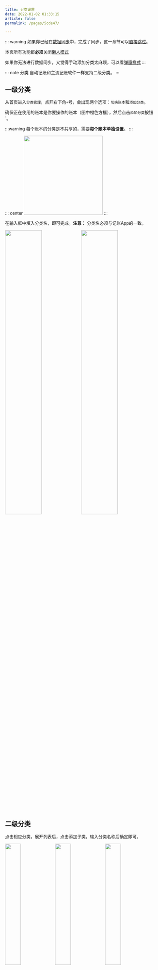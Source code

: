```yaml
---
title: 分类设置
date: 2022-01-02 01:33:15
article: false
permalink: /pages/5cde47/

---
```


::: warning
如果你已经在[数据同步](02.数据同步.md)中，完成了同步，这一章节可以[直接跳过](06.插件设置.md)。

本页所有功能都**必须**关闭[懒人模式](06.插件设置.md#懒人模式)

如果你无法进行数据同步，又觉得手动添加分类太麻烦，可以看[弹窗样式](06.插件设置.md#弹窗样式)
:::

::: note 分类
自动记账和主流记账软件一样支持二级分类。
:::

## 一级分类

从首页进入`分类管理`，点开右下角`+`号，会出现两个选项：`切换账本`和`添加分类`。

确保正在使用的账本是你要操作的账本（图中橙色方框），然后点击`添加分类`按钮`。

:::warning
每个账本的分类是不共享的，需要**每个账本单独设置**。
:::

::: center
<img src="https://cdn.jsdelivr.net/gh/dreamncn/picBed@master/uPic/2022_01_03_18_23_23_1641205403_1641205403734_K4o65g.png" width=260 />
:::


在输入框中填入分类名，即可完成。**注意：** 分类名必须与记账App的一致。

<img src="https://cdn.jsdelivr.net/gh/dreamncn/picBed@master/uPic/2022_01_03_18_25_17_1641205517_1641205517025_ZxbpJx.jpg" width="49%" />
<img src="https://cdn.jsdelivr.net/gh/dreamncn/picBed@master/uPic/2022_01_03_18_25_54_1641205554_1641205554824_hPTA6O.jpg" width="49%" />


## 二级分类
点击相应分类，展开列表后，点击添加子类，输入分类名称后确定即可。

<img src="https://cdn.jsdelivr.net/gh/dreamncn/picBed@master/uPic/2022_01_03_18_26_39_1641205599_1641205599480_mvwifS.png" width="32%" />
<img src="https://cdn.jsdelivr.net/gh/dreamncn/picBed@master/uPic/2022_01_03_18_26_50_1641205610_1641205610843_9Z8mxr.jpg" width="32%" />
<img src="https://cdn.jsdelivr.net/gh/dreamncn/picBed@master/uPic/2022_01_03_18_27_05_1641205625_1641205625606_MWhhwM.jpg" width="32%" />


<Vssue :title="$title" />